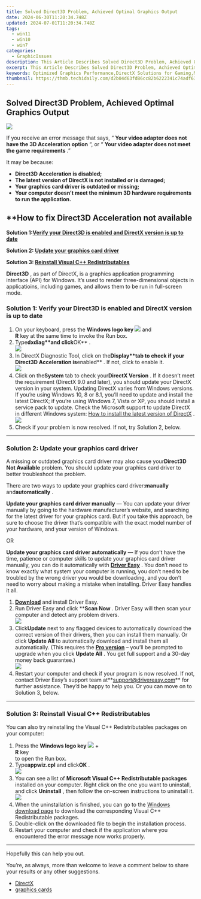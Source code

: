 ```yaml
---
title: Solved Direct3D Problem, Achieved Optimal Graphics Output
date: 2024-06-30T11:20:34.748Z
updated: 2024-07-01T11:20:34.748Z
tags:
  - win11
  - win10
  - win7
categories:
  - GraphicIssues
description: This Article Describes Solved Direct3D Problem, Achieved Optimal Graphics Output
excerpt: This Article Describes Solved Direct3D Problem, Achieved Optimal Graphics Output
keywords: Optimized Graphics Performance,DirectX Solutions for Gaming,Maximized Graphics Output on PC,Direct3D Performance Tuning,DirectX Graphics Bug Fixes,PC Graphics Enhancement,Achieving Peak Graphics Performance
thumbnail: https://thmb.techidaily.com/d2b04d63fd86cc82b6222341c74adf6327b494c09e7a92e5a7589ca57209ebbc.jpg
---
```


## Solved Direct3D Problem, Achieved Optimal Graphics Output

![](https://images.drivereasy.com/wp-content/uploads/2018/08/img_5b7b8b866db5e.png)

 If you receive an error message that says, “ **Your video adapter does not have the 3D Acceleration option**  “, or “ **Your video adapter does not meet the game requirements**  .”

 It may be because:

* **Direct3D Acceleration is disabled;**
* **The latest version of DirectX is not installed or is damaged;**
* **Your graphics card driver is outdated or missing;**
* **Your computer doesn’t meet the minimum 3D hardware requirements to run the application.**

## ****How to fix Direct3D Acceleration not available**

 **Solution 1:[Verify your Direct3D is enabled and DirectX version is up to date](#method1)**

 **Solution 2: [Update your graphics card driver](#method2)**

 **Solution 3: [Reinstall Visual C++ Redistributables](#method3)**

**Direct3D** , as part of DirectX, is a graphics application programming interface (API) for Windows. It’s used to render three-dimensional objects in applicatioins, including games, and allows them to be run in full-screen mode.

### Solution 1: Verify your Direct3D is enabled and DirectX version is up to date

1. On your keyboard, press the **Windows logo key ![](https://images.drivereasy.com/wp-content/uploads/2018/08/img_5b7b8ac86a6f5.png)**  and  
 **R** key at the same time to invoke the Run box.
2. Type****dxdiag**and click****OK** .  
![](https://images.drivereasy.com/wp-content/uploads/2018/08/img_5b7b8b3e75161.png)
3. In DirectX Diagnostic Tool, click on the****Display**tab to check if your Direct3D Acceleration is****enabled** . If not, click to enable it.  
![](https://images.drivereasy.com/wp-content/uploads/2018/08/img_5b7b8c1f7496a.jpg)
4. Click on the**System** tab to check your**DirectX Version** .  If it doesn’t meet the requirement (DirectX 9.0 and later), you should update your DirectX version in your system. Updating DirectX varies from Windows versions.  
 If you’re using Windows 10, 8 or 8.1, you’ll need to update and install the latest DirectX; if you’re using Windows 7, Vista or XP, you should install a service pack to update. Check the Microsoft support to update DirectX in different Windows system: [How to install the latest version of DirectX](https://support.microsoft.com/en-us/help/179113/how-to-install-the-latest-version-of-directx)  .  
![](https://images.drivereasy.com/wp-content/uploads/2018/08/img_5b7b8d336b3d4.jpg)
5. Check if your problem is now resolved. If not, try Solution 2, below.

---

### Solution 2: Update your graphics card driver

 A missing or outdated graphics card driver may also cause your**Direct3D Not Available** problem. You should update your graphics card driver to better troubleshoot the problem.

 There are two ways to update your graphics card driver:**manually** and**automatically** .

**Update your graphics card driver manually** — You can update your driver manually by going to the hardware manufacturer’s website, and searching for the latest driver for your graphics card. But if you take this approach, be sure to choose the driver that’s compatible with the exact model number of your hardware, and your version of Windows.

OR

**Update your graphics card driver automatically** — If you don’t have the time, patience or computer skills to update your graphics card driver manually, you can do it automatically with **[Driver Easy](https://tools.techidaily.com/drivereasy/download/)**  . You don’t need to know exactly what system your computer is running, you don’t need to be troubled by the wrong driver you would be downloading, and you don’t need to worry about making a mistake when installing. Driver Easy handles it all.

1. **[Download](https://tools.techidaily.com/drivereasy/download/)**  and install Driver Easy.
2. Run Driver Easy and click ****Scan Now**  . Driver Easy will then scan your computer and detect any problem drivers.  
![](https://images.drivereasy.com/wp-content/uploads/2018/11/img_5bfcc45af28d0.jpg)
3. Click**Update**  next to any flagged devices to automatically download the correct version of their drivers, then you can install them manually. Or click **Update All**  to automatically download and install them all automatically. (This requires the **[Pro version](https://tools.techidaily.com/drivereasy/download/)**  – you’ll be prompted to upgrade when you click **Update All**  . You get full support and a 30-day money back guarantee.)  
![](https://images.drivereasy.com/wp-content/uploads/2018/11/img_5bfcc47398702.jpg)
4. Restart your computer and check if your program is now resolved. If not, contact Driver Easy’s support team at**<support@drivereasy.com>** for further assistance. They’d be happy to help you. Or you can move on to Solution 3, below.

---

### Solution 3: Reinstall Visual C++ Redistributables

 You can also try reinstalling the Visual C++ Redistributables packages on your computer:

1. Press the **Windows logo key ![](https://images.drivereasy.com/wp-content/uploads/2018/08/img_5b7b8ac86a6f5.png)**  +  
 **R** key  
 to open the Run box.
2. Type**appwiz.cpl** and click**OK** .  
![](https://images.drivereasy.com/wp-content/uploads/2018/08/img_5b7baf1906244.png)
3. You can see a list of **Microsoft Visual C++ Redistributable packages**  installed on your computer. Right click on the one you want to uninstall, and click **Uninstall**  , then follow the on-screen instructions to uninstall it.  
![](https://images.drivereasy.com/wp-content/uploads/2018/08/img_5b7baf7492bc3.jpg)
4. When the uninstallation is finished, you can go to the [Windows download page](https://support.microsoft.com/en-hk/help/2977003/the-latest-supported-visual-c-downloads)  to download the corresponding Visual C++ Redistributable packages.
5. Double-click on the downloaded file to begin the installation process.
6. Restart your computer and check if the application where you encountered the error message now works properly.

---

Hopefully this can help you out.

 You’re, as always, more than welcome to leave a comment below to share your results or any other suggestions.

* [DirectX](https://tools.techidaily.com/drivereasy/download/)
* [graphics cards](https://tools.techidaily.com/drivereasy/download/)

<ins class="adsbygoogle"
     style="display:block"
     data-ad-format="autorelaxed"
     data-ad-client="ca-pub-7571918770474297"
     data-ad-slot="1223367746"></ins>



<ins class="adsbygoogle"
     style="display:block"
     data-ad-client="ca-pub-7571918770474297"
     data-ad-slot="8358498916"
     data-ad-format="auto"
     data-full-width-responsive="true"></ins>


